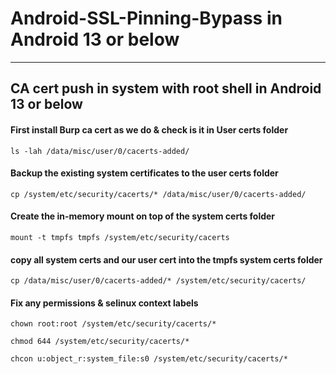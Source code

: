 # Android-SSL-Pinning-Bypass in Android 13 or below

------------------------------------------------------------

## CA cert push in system with root shell in Android 13 or below

#### First install Burp ca cert as we do & check is it in User certs folder
```
ls -lah /data/misc/user/0/cacerts-added/
```
#### Backup the existing system certificates to the user certs folder
```
cp /system/etc/security/cacerts/* /data/misc/user/0/cacerts-added/
```

#### Create the in-memory mount on top of the system certs folder
```
mount -t tmpfs tmpfs /system/etc/security/cacerts
```

#### copy all system certs and our user cert into the tmpfs system certs folder
```
cp /data/misc/user/0/cacerts-added/* /system/etc/security/cacerts/
```

#### Fix any permissions & selinux context labels
```
chown root:root /system/etc/security/cacerts/*
```
```
chmod 644 /system/etc/security/cacerts/*
```
```
chcon u:object_r:system_file:s0 /system/etc/security/cacerts/*
```
